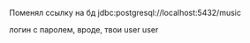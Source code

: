 Поменял ссылку на бд
jdbc:postgresql://localhost:5432/music

логин с паролем, вроде, твои user user
